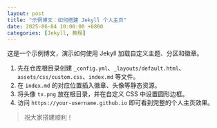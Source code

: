 ```yaml
---
layout: post
title: "示例博文：如何搭建 Jekyll 个人主页"
date: 2025-06-04 10:00:00 +0800
categories: [Jekyll, 教程]
---
```


这是一个示例博文，演示如何使用 Jekyll 加载自定义主题、分区和徽章。

1. 先在仓库根目录创建 `_config.yml`、`_layouts/default.html`、`assets/css/custom.css`、`index.md` 等文件。
2. 在 `index.md` 的对应位置插入徽章、头像等静态资源。
3. 将头像 `tx.png` 放在根目录，并在自定义 CSS 中设置圆形边框。
4. 访问 `https://your-username.github.io` 即可看到完整的个人主页效果。

> 祝大家搭建顺利！
